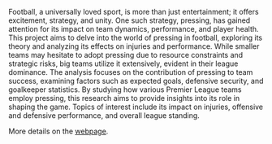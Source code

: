 Football, a universally loved sport, is more than just entertainment; it offers excitement, strategy, and unity. One such strategy, pressing, has gained attention for its impact on team dynamics, performance, and player health. This project aims to delve into the world of pressing in football, exploring its theory and analyzing its effects on injuries and performance. While smaller teams may hesitate to adopt pressing due to resource constraints and strategic risks, big teams utilize it extensively, evident in their league dominance. The analysis focuses on the contribution of pressing to team success, examining factors such as expected goals, defensive security, and goalkeeper statistics. By studying how various Premier League teams employ pressing, this research aims to provide insights into its role in shaping the game. Topics of interest include its impact on injuries, offensive and defensive performance, and overall league standing.

More details on the [webpage](https://sites.google.com/colorado.edu/team-pressing-in-pl).
